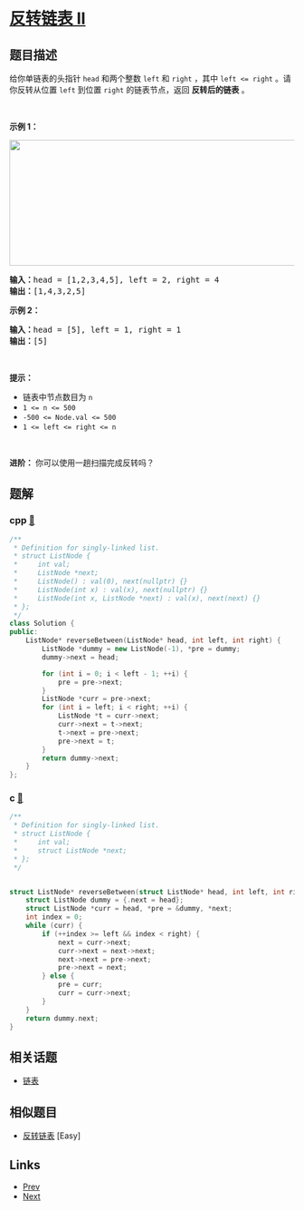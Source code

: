 
# [反转链表 II](https://leetcode-cn.com/problems/reverse-linked-list-ii)

## 题目描述

给你单链表的头指针 <code>head</code> 和两个整数 <code>left</code> 和 <code>right</code> ，其中 <code>left <= right</code> 。请你反转从位置 <code>left</code> 到位置 <code>right</code> 的链表节点，返回 <strong>反转后的链表</strong> 。
<p> </p>

<p><strong>示例 1：</strong></p>
<img alt="" src="https://assets.leetcode.com/uploads/2021/02/19/rev2ex2.jpg" style="width: 542px; height: 222px;" />
<pre>
<strong>输入：</strong>head = [1,2,3,4,5], left = 2, right = 4
<strong>输出：</strong>[1,4,3,2,5]
</pre>

<p><strong>示例 2：</strong></p>

<pre>
<strong>输入：</strong>head = [5], left = 1, right = 1
<strong>输出：</strong>[5]
</pre>

<p> </p>

<p><strong>提示：</strong></p>

<ul>
	<li>链表中节点数目为 <code>n</code></li>
	<li><code>1 <= n <= 500</code></li>
	<li><code>-500 <= Node.val <= 500</code></li>
	<li><code>1 <= left <= right <= n</code></li>
</ul>

<p> </p>

<p><strong>进阶：</strong> 你可以使用一趟扫描完成反转吗？</p>


## 题解

### cpp [🔗](reverse-linked-list-ii.cpp) 
```cpp
/**
 * Definition for singly-linked list.
 * struct ListNode {
 *     int val;
 *     ListNode *next;
 *     ListNode() : val(0), next(nullptr) {}
 *     ListNode(int x) : val(x), next(nullptr) {}
 *     ListNode(int x, ListNode *next) : val(x), next(next) {}
 * };
 */
class Solution {
public:
    ListNode* reverseBetween(ListNode* head, int left, int right) {
        ListNode *dummy = new ListNode(-1), *pre = dummy;
        dummy->next = head;

        for (int i = 0; i < left - 1; ++i) {
            pre = pre->next;
        }
        ListNode *curr = pre->next;
        for (int i = left; i < right; ++i) {
            ListNode *t = curr->next;
            curr->next = t->next;
            t->next = pre->next;
            pre->next = t;
        }
        return dummy->next;
    }
};
```
### c [🔗](reverse-linked-list-ii.c) 
```c
/**
 * Definition for singly-linked list.
 * struct ListNode {
 *     int val;
 *     struct ListNode *next;
 * };
 */


struct ListNode* reverseBetween(struct ListNode* head, int left, int right){
    struct ListNode dummy = {.next = head};
    struct ListNode *curr = head, *pre = &dummy, *next;
    int index = 0;
    while (curr) {
        if (++index >= left && index < right) {
            next = curr->next;
            curr->next = next->next;
            next->next = pre->next;
            pre->next = next;
        } else {
            pre = curr;
            curr = curr->next;
        }
    }
    return dummy.next;
}
```


## 相关话题

- [链表](https://leetcode-cn.com/tag/linked-list) 


## 相似题目

- [反转链表](../reverse-linked-list/README.md)  [Easy] 


## Links

- [Prev](../subsets-ii/README.md) 
- [Next](../restore-ip-addresses/README.md) 

